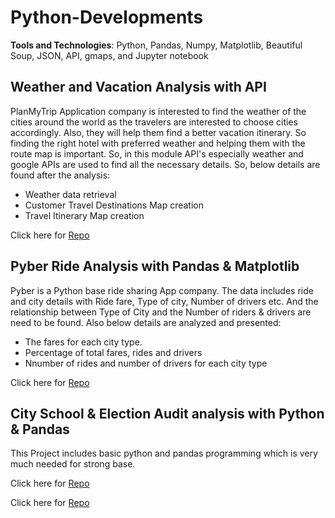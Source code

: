 # Python-Developments

**Tools and Technologies**: Python, Pandas, Numpy, Matplotlib, Beautiful Soup, JSON, API, gmaps, and Jupyter notebook

## Weather and Vacation Analysis with API

PlanMyTrip Application company is interested to find the weather of the cities around the world as the travelers are interested to choose cities accordingly. Also, they will help them find a better vacation itinerary. So finding the right hotel with preferred weather and helping them with the route map is important. So, in this module API's especially weather and google APIs are used to find all the necessary details. So, below details are found after the analysis:

* Weather data retrieval
* Customer Travel Destinations Map creation
* Travel Itinerary Map creation

Click here for [Repo](https://github.com/saranyadurairaju/Module6-Final-Assignment-Analysis)

## Pyber Ride Analysis with Pandas & Matplotlib

Pyber is a Python base ride sharing App company. The data includes ride and city details with Ride fare, Type of city, Number of drivers etc. And the relationship between Type of City and the Number of riders & drivers are need to be found. Also below details are analyzed and presented:

* The fares for each city type.
* Percentage of total fares, rides and drivers
* Nnumber of rides and number of drivers for each city type

Click here for [Repo](https://github.com/saranyadurairaju/Module5-Final-Assignment-Analysis)

## City School & Election Audit analysis with Python & Pandas

This Project includes basic python and pandas programming which is very much needed for strong base.

Click here for [Repo](https://github.com/saranyadurairaju/Module4-Final-Assignment-Analysis)

Click here for [Repo](https://github.com/saranyadurairaju/Module3-Final-Assignment-Analysis)



